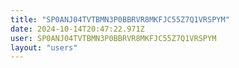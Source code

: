```yaml
---
title: "SP0ANJ04TVTBMN3P0BBRVR8MKFJC55Z7Q1VRSPYM"
date: 2024-10-14T20:47:22.971Z
user: SP0ANJ04TVTBMN3P0BBRVR8MKFJC55Z7Q1VRSPYM
layout: "users"
---
```

    
